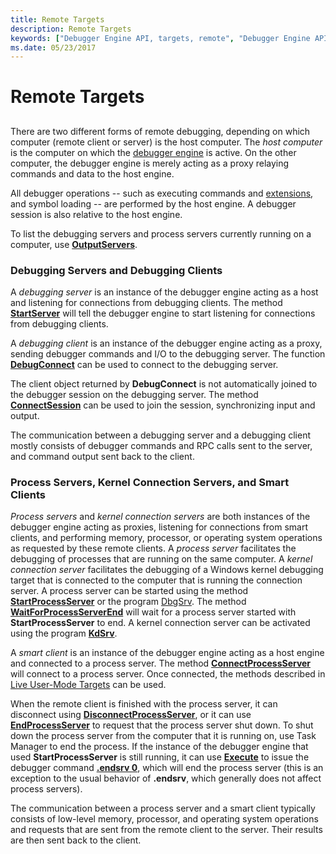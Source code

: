 ```yaml
---
title: Remote Targets
description: Remote Targets
keywords: ["Debugger Engine API, targets, remote", "Debugger Engine API, debugging servers", "Debugger Engine API, process servers", "Debugger Engine API, kernel connection servers", "Debugger Engine API, smart clients"]
ms.date: 05/23/2017
---
```


# Remote Targets


## <span id="ddk_remote_debugging_dbx"></span><span id="DDK_REMOTE_DEBUGGING_DBX"></span>


There are two different forms of remote debugging, depending on which computer (remote client or server) is the host computer. The *host computer* is the computer on which the [debugger engine](introduction.md#debugger-engine) is active. On the other computer, the debugger engine is merely acting as a proxy relaying commands and data to the host engine.

All debugger operations -- such as executing commands and [extensions](introduction.md#extensions), and symbol loading -- are performed by the host engine. A debugger session is also relative to the host engine.

To list the debugging servers and process servers currently running on a computer, use [**OutputServers**](/windows-hardware/drivers/ddi/dbgeng/nf-dbgeng-idebugclient5-outputservers).

### <span id="debugging_server_and_debugging_client"></span><span id="DEBUGGING_SERVER_AND_DEBUGGING_CLIENT"></span>Debugging Servers and Debugging Clients

A *debugging server* is an instance of the debugger engine acting as a host and listening for connections from debugging clients. The method [**StartServer**](/windows-hardware/drivers/ddi/dbgeng/nf-dbgeng-idebugclient5-startserver) will tell the debugger engine to start listening for connections from debugging clients.

A *debugging client* is an instance of the debugger engine acting as a proxy, sending debugger commands and I/O to the debugging server. The function [**DebugConnect**](/windows-hardware/drivers/ddi/dbgeng/nf-dbgeng-debugconnect) can be used to connect to the debugging server.

The client object returned by **DebugConnect** is not automatically joined to the debugger session on the debugging server. The method [**ConnectSession**](/windows-hardware/drivers/ddi/dbgeng/nf-dbgeng-idebugclient5-connectsession) can be used to join the session, synchronizing input and output.

The communication between a debugging server and a debugging client mostly consists of debugger commands and RPC calls sent to the server, and command output sent back to the client.

### <span id="process_server_and_smart_client"></span><span id="PROCESS_SERVER_AND_SMART_CLIENT"></span>Process Servers, Kernel Connection Servers, and Smart Clients

*Process servers* and *kernel connection servers* are both instances of the debugger engine acting as proxies, listening for connections from smart clients, and performing memory, processor, or operating system operations as requested by these remote clients. A *process server* facilitates the debugging of processes that are running on the same computer. A *kernel connection server* facilitates the debugging of a Windows kernel debugging target that is connected to the computer that is running the connection server. A process server can be started using the method [**StartProcessServer**](/windows-hardware/drivers/ddi/dbgeng/nf-dbgeng-idebugclient5-startprocessserver) or the program [DbgSrv](process-servers--user-mode-.md). The method [**WaitForProcessServerEnd**](/windows-hardware/drivers/ddi/dbgeng/nf-dbgeng-idebugclient5-waitforprocessserverend) will wait for a process server started with **StartProcessServer** to end. A kernel connection server can be activated using the program [**KdSrv**](activating-a-kd-connection-server.md).

A *smart client* is an instance of the debugger engine acting as a host engine and connected to a process server. The method [**ConnectProcessServer**](/windows-hardware/drivers/ddi/dbgeng/nf-dbgeng-idebugclient5-connectprocessserver) will connect to a process server. Once connected, the methods described in [Live User-Mode Targets](live-user-mode-targets.md) can be used.

When the remote client is finished with the process server, it can disconnect using [**DisconnectProcessServer**](/windows-hardware/drivers/ddi/dbgeng/nf-dbgeng-idebugclient5-disconnectprocessserver), or it can use [**EndProcessServer**](/windows-hardware/drivers/ddi/dbgeng/nf-dbgeng-idebugclient5-endprocessserver) to request that the process server shut down. To shut down the process server from the computer that it is running on, use Task Manager to end the process. If the instance of the debugger engine that used **StartProcessServer** is still running, it can use [**Execute**](/windows-hardware/drivers/ddi/dbgeng/nf-dbgeng-idebugcontrol3-execute) to issue the debugger command [**.endsrv 0**](../debuggercmds/-endsrv--end-debugging-server-.md), which will end the process server (this is an exception to the usual behavior of **.endsrv**, which generally does not affect process servers).

The communication between a process server and a smart client typically consists of low-level memory, processor, and operating system operations and requests that are sent from the remote client to the server. Their results are then sent back to the client.

 

